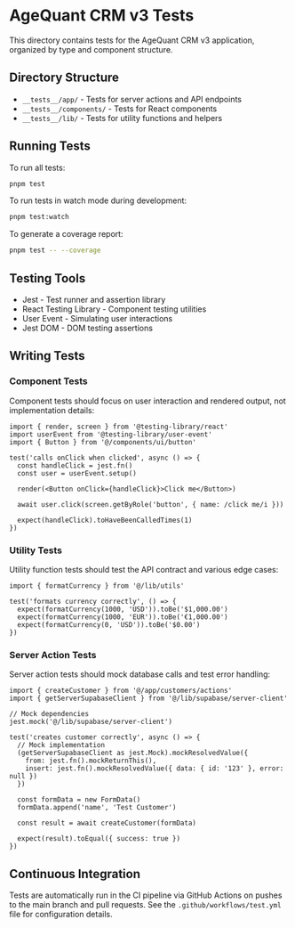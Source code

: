 # AgeQuant CRM v3 Tests

This directory contains tests for the AgeQuant CRM v3 application, organized by type and component structure.

## Directory Structure

- `__tests__/app/` - Tests for server actions and API endpoints
- `__tests__/components/` - Tests for React components
- `__tests__/lib/` - Tests for utility functions and helpers

## Running Tests

To run all tests:

```bash
pnpm test
```

To run tests in watch mode during development:

```bash
pnpm test:watch
```

To generate a coverage report:

```bash
pnpm test -- --coverage
```

## Testing Tools

- Jest - Test runner and assertion library
- React Testing Library - Component testing utilities
- User Event - Simulating user interactions
- Jest DOM - DOM testing assertions

## Writing Tests

### Component Tests

Component tests should focus on user interaction and rendered output, not implementation details:

```tsx
import { render, screen } from '@testing-library/react'
import userEvent from '@testing-library/user-event'
import { Button } from '@/components/ui/button'

test('calls onClick when clicked', async () => {
  const handleClick = jest.fn()
  const user = userEvent.setup()
  
  render(<Button onClick={handleClick}>Click me</Button>)
  
  await user.click(screen.getByRole('button', { name: /click me/i }))
  
  expect(handleClick).toHaveBeenCalledTimes(1)
})
```

### Utility Tests

Utility function tests should test the API contract and various edge cases:

```tsx
import { formatCurrency } from '@/lib/utils'

test('formats currency correctly', () => {
  expect(formatCurrency(1000, 'USD')).toBe('$1,000.00')
  expect(formatCurrency(1000, 'EUR')).toBe('€1,000.00')
  expect(formatCurrency(0, 'USD')).toBe('$0.00')
})
```

### Server Action Tests

Server action tests should mock database calls and test error handling:

```tsx
import { createCustomer } from '@/app/customers/actions'
import { getServerSupabaseClient } from '@/lib/supabase/server-client'

// Mock dependencies
jest.mock('@/lib/supabase/server-client')

test('creates customer correctly', async () => {
  // Mock implementation
  (getServerSupabaseClient as jest.Mock).mockResolvedValue({
    from: jest.fn().mockReturnThis(),
    insert: jest.fn().mockResolvedValue({ data: { id: '123' }, error: null })
  })
  
  const formData = new FormData()
  formData.append('name', 'Test Customer')
  
  const result = await createCustomer(formData)
  
  expect(result).toEqual({ success: true })
})
```

## Continuous Integration

Tests are automatically run in the CI pipeline via GitHub Actions on pushes to the main branch and pull requests. See the `.github/workflows/test.yml` file for configuration details.